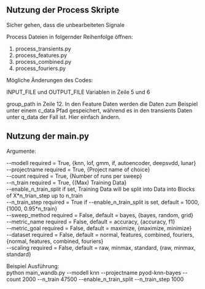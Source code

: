 ## Nutzung der Process Skripte
Sicher gehen, dass die unbearbeiteten Signale 

Process Dateien in folgernder Reihenfolge öffnen:
1. process_transients.py
2. process_features.py
3. process_combined.py
4. process_fouriers.py

Mögliche Änderungen des Codes:

INPUT_FILE und OUTPUT_FILE Variablen in Zeile 5 und 6

group_path in Zeile 12. In den Feature Daten werden die Daten zum Beispiel
unter einem c_data Pfad gespeichert, während es in den transients Daten
unter q_data der Fall ist. Hier einfach ändern.

## Nutzung der main.py
Argumente: 

--modell        required = True, {knn, lof, gmm, if, autoencoder, deepsvdd, lunar}  
--projectname   required = True, {Project name of choice}  
--count         required = True, {Number of runs per sweep}  
--n_train       required = True, {(Max) Training Data}  
--enable_n_train_split if set, Training Data will be split into Data into Blocks of X\*n_trian_step up to n_train  
--n_train_step  required = True if --enable_n_train_split is set, default = 1000, {1000, 0.95\*n_train}  
--sweep_method  required = False, default = bayes, {bayes, random, grid}  
--metric_name   required = False, default = accuracy, {accuracy, f1}  
--metric_goal   required = False, default = maximize, {maximize, minimize}  
--dataset       required = False, default = normal, features, combined, fouriers, {normal, features, combined, fouriers}  
--scaling       required = False, default = raw, minmax, standard, {raw, minmax, standard}

Beispiel Ausführung:  
python main_wandb.py --modell knn --projectname pyod-knn-bayes --count 2000 --n_train 47500 --enable_n_train_split --n_train_step 1000
